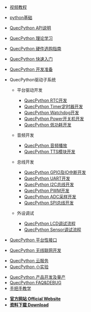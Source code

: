 <!-- docs/_sidebar.md -->

<!-- * [**手把手教程**](/zh-cn/sbs/) -->
<!-- * [**视频教程**](https://space.bilibili.com/491326023/channel/detail?cid=150963) -->

* [视频教程](https://space.bilibili.com/491326023/channel/detail?cid=150963)
* [python基础](/zh-cn/python/)
* [QuecPython API说明](/zh-cn/api/)
* [QuecPython 理论学习](/zh-cn/QuecPythonTheory/)
* [QuecPython 硬件选购指南](/zh-cn/QuecPythonHW/)
* [QuecPython 快速入门](/zh-cn/QuecPythonHelloWord/)
* [QuecPython 开发准备](/zh-cn/QuecPythonPrepare/)
* QuecPython驱动子系统

	* 平台驱动开发

	  * [QuecPython RTC开发](zh-cn/QuecPythonSub/RTC.md)
	  * [QuecPython Timer定时器开发](zh-cn/QuecPythonSub/Timer.md)
	  * [QuecPython Watchdog开发](zh-cn/QuecPythonSub/WDT.md)
	  * [QuecPython Power开关机开发](zh-cn/QuecPythonSub/Power.md)
	  * [QuecPython 低功耗开发](zh-cn/QuecPythonSub/PM.md)
	  <!-- * [QuecPython 充电管理](zh-cn/QuecPythonSub/) -->

	* 音频开发

	  * [QuecPython 音频播放](zh-cn/QuecPythonSub/Audio.md)
	  <!-- * [QuecPython 录制音频](zh-cn/QuecPythonSub/) -->
	  * [QuecPython TTS模块开发](zh-cn/QuecPythonSub/TTS.md)

	* 总线开发

	  * [QuecPython GPIO及IO中断开发](zh-cn/QuecPythonSub/GPIO.md)
	  * [QuecPython UART开发](zh-cn/QuecPythonSub/UART.md)
	  * [QuecPython I2C总线开发](zh-cn/QuecPythonSub/IIC.md)
	  * [QuecPython PWM开发](zh-cn/QuecPythonSub/PWM.md)
	  * [QuecPython ADC采样开发](zh-cn/QuecPythonSub/ADC.md)
	  * [QuecPython SPI总线开发](zh-cn/QuecPythonSub/SPI.md)
	  
	* 外设调试

	  <!-- * [QuecPython SPI Nor Flash调试流程](zh-cn/QuecPythonSub/) -->
	  * [QuecPython LCD调试流程](zh-cn/QuecPythonSub/LCD.md)
	  * [QuecPython Sensor调试流程](zh-cn/QuecPythonSub/Sensor.md)
	  <!-- * [QuecPython 摄像头调试流程](zh-cn/QuecPythonSub/) -->
	  <!-- * [QuecPython SD卡调试流程](zh-cn/QuecPythonSub/) -->
* [QuecPython 平台性接口](/zh-cn/QuecPythonInterface/)
* [QuecPython 无线联网开发](/zh-cn/QuecPythonWirelessNetwork/)
<!-- * [QuecPython 网络应用开发](/zh-cn/study/) -->
* [QuecPython 云服务](/zh-cn/QuecPythonCloud/)
* [QuecPython 小实验](/zh-cn/QuecPythonTest/)
<!-- * [QuecPython 应用编程框架](/zh-cn/study/) -->
<!-- * [QuecPython Solution方案开发](/zh-cn/study/) -->
* [QuecPython 产品开发及量产](/zh-cn/QuecPythonMP/)
* [QuecPython FAQ&DEBUG](/zh-cn/QuecPythonFAQ&DEBUG/)
* [手把手教学](/zh-cn/sbs/)        

<!-- * [**资料下载**](//qpy.quectel.com/down.html)-->
<!-- * [**Wiki 首页 Home**](/) -->
* [**官方网站 Official Website**](//python.quectel.com)
* [**资料下载 Download**](//python.quectel.com/download)